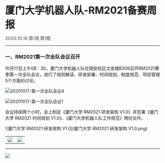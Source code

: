 <font size=6>**厦门大学机器人队-RM2021备赛周报**</font>

<font color=gray>**2020.10.18 第1周 第1期**</font>

---

### 一、RM2021第一次全队会议召开

10月17日上午08：30，厦门大学机器人队在翔安校区文宣楼B306召开RM2021赛季第一次全队会议，进行了规则解读、研发部署、时间规划、制度规范、项目管理 5个方面的讨论。

![20201017-第一次全队会议4](20201017-第一次全队会议4.jpg)

![20201017-第一次全队会议1](20201017-第一次全队会议1.jpg)

会议持续两个小时，会上制定《厦门大学 RM2021 研发架构 V1.0》并签署《厦门大学 RM2021 时间规划 V1.0》、《厦门大学机器人队工作规范》两份文件。

![厦门大学 RM2021 研发架构 V1.0](厦门大学 RM2021 研发架构 V1.0.png)

<table>
    <tr>
        <td><img src='厦门大学 RM2021 时间规划 V1.0.png'>
        <td><img src='厦门大学机器人队工作规范.png'>
        </td>
    </tr>
</table>

----

<img src='https://cdn.img.wenhairu.com/images/2020/10/18/CbAIj.png'  >

